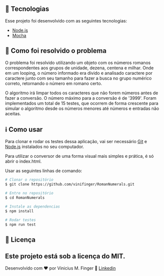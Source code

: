 ## :rocket: Tecnologias 

Esse projeto foi desenvolvido com as seguintes tecnologias:

-  [Node.js](https://nodejs.org)
-  [Mocha](https://www.npmjs.com/package/mocha)

## :dart: Como foi resolvido o problema

O problema foi resolvido utilizando um objeto com os números romanos correspondentes aos grupos de unidade, dezena, centena e milhar. Onde em um looping, o número informado era divido e analisado caractere por caractere junto com seu tamanho para fazer a busca no grupo numérico correto, retornando o número em romano certo.

O algoritmo irá limpar todos os caracteres que não forem números antes de fazer a conversão.
O número máximo para a conversão é de '3999'.
Foram implementados um total de 15 testes, que ocorrem de forma crescente para simular o algoritmo desde os números menores até números e entradas não aceitas.
 
## :information_source: Como usar

Para clonar e rodar os testes dessa aplicação, vai ser necessário [Git](https://git-scm.com) e [Node.js](https://nodejs.org) instalados no seu computador. 

Para utilizar o conversor de uma forma visual mais simples e prática, é só abrir o index.html. 

Usar as seguintes linhas de comando:

```bash
# Clonar o repositório
$ git clone https://github.com/vinifinger/RomanNumerals.git

# Entre no repositório
$ cd RomanNumerals

# Instale as dependencias
$ npm install

# Rodar testes
$ npm run test
```

## :memo: Licença
Este projeto está sob a licença do MIT.
---

Desenvolvido com ♥ por Vinicius M. Finger :wave: [Linkedin](https://www.linkedin.com/in/vinicius-finger/)